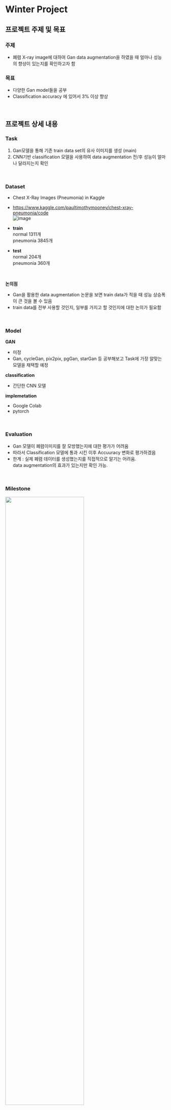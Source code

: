 # Winter Project

## 프로젝트 주제 및 목표  
### 주제
- 폐렴 X-ray image에 대하여 Gan data augmentation을 하였을 때 얼마나 성능의 향상이 있는지를 확인하고자 함  

### 목표
- 다양한 Gan model들을 공부
- Classification accuracy 에 있어서 3% 이상 향상

<br>

## 프로젝트 상세 내용 
### Task
 1. Gan모델을 통해 기존 train data set의 유사 이미지를 생성 (main)
 2. CNN기반 classification 모델을 사용하여 data augmentation 전/후 성능이 얼마나 달라지는지 확인

<br>

### Dataset
 - Chest X-Ray Images (Pneumonia) in Kaggle  
 - https://www.kaggle.com/paultimothymooney/chest-xray-pneumonia/code  
![image](https://user-images.githubusercontent.com/92671224/150946550-51191c17-0403-4b15-b481-887c29851690.png)  

 - **train**   
    normal 1311개  
    pneumonia 3845개  
 - **test**   
    normal 204개  
    pneumonia 360개  
    
    <br>
    
 **논의점** 
  - Gan을 활용한 data augmentation 논문을 보면 train data가 적을 때 성능 상승폭이 큰 것을 볼 수 있음  
  - train data를 전부 사용할 것인지, 일부를 가지고 할 것인지에 대한 논의가 필요함  

<br>

### Model  
 **GAN**  
 - 미정   
 - Gan, cycleGan, pix2pix, pgGan, starGan 등 공부해보고 Task에 가장 알맞는 모델을 채택할 예정  

 **classification**  
 - 간단한 CNN 모델

 **implemetation**  
 - Google Colab  
 - pytorch  

<br>

### Evaluation
 - Gan 모델이 폐렴이미지를 잘 모방했는지에 대한 평가가 어려움
 - 따라서 Classification 모델에 통과 시킨 이후 Accuuracy 변화로 평가하겠음
 - 한계 : 실제 폐렴 데이터를 생성했는지를 직접적으로 알기는 어려움.   
          data augmentation의 효과가 있는지만 확인 가능.
          
<br>

### Milestone  
<img src="https://user-images.githubusercontent.com/92671224/150964739-c9cb1aae-bcc9-402a-b7da-7d48814bc8f0.png"  width=70% height=70%/>   

<br>

### 220207 중간발표   
 **Model selection**   
 - X-ray image augmentation에 적합한 Gan model 선정   
 - non-paired image   
 - non-conditional Gan   

 <br>

 **DCGAN**   
 - generator와 discriminator에 CNN을 적용   
 - 기존의 학습에 불안정한 부분을 해결 > 대부분의 상황에서 안정적인 학습 가능   
 - BLACK BOX   
  ![image](https://user-images.githubusercontent.com/92671224/152782717-0237daa2-eabb-4db8-afc1-fe4339863293.png)   

 - Discriminator에 학습을 시킨 결과, 필터에서 침대나 창문같이 침실의 특정 부분에서 활성화 되는 필터들을 발견   
 - X-ray 이미지에서 어떤 부분을 보고 이런 이미지를 만들어 냈는지에 대해 확인할 수 있을 것으로 기대 (잘 될지는 모르겠음)   

 <br>

 **현재진행**   
 - DCGAN pytorch tutorial 코드 이해   
 https://pytorch.org/tutorials/beginner/dcgan_faces_tutorial.html   
 
 <br>
 
 **Future plan**   
 - 모델 구현 및 augmentation한 X-ray image 생성   
 
 <br>
 
 **논의점**   
 - GAN이라는 model 자체가 많은 학습데이터가 있어야 유의미한 data를 뽑을 수 있음   
 - 과연 GAN augmentation이 실제 사용할만한 가치가 있는지 의문   
 - 하지만 일단 계속해서 진행할 예정   

<br>

### 220214 중간발표   
![image](https://user-images.githubusercontent.com/92671224/153860175-992bae10-c6cd-469f-ad0e-0d06f175e3eb.png)   

![image](https://user-images.githubusercontent.com/92671224/153860205-3c6fcaf2-9215-4f35-887d-4a96baa73994.png)   

<br>

### 220228 최종발표
 - DCGAN 모델 구현   
    - 학습이 제대로 되지 않는 문제가 발생   
    - learning rate, Ganerator와 Discriminator의 학습횟수를 조정   
<img src = "https://user-images.githubusercontent.com/92671224/155977938-9edd29af-bb1b-40d5-8048-406f0748f4e5.png" width = 50% height = 50%>
<img src = "https://user-images.githubusercontent.com/92671224/155978177-fca009ec-8365-4739-9a4f-16ba7fca5d1f.png" width = 50% height = 50%>

<br>

 - CNN 모델 구현
    - Convolution layer 2개, Linear layer 2개
    - input size = 64x64
    - augmentation 이전 정확도 : 64.89%

<br>

- train
   - normal 400개
   - pneumonia 300개 + **gan augmentation 100개**

- test
   - normal 204개
   - pneumonia 360개
